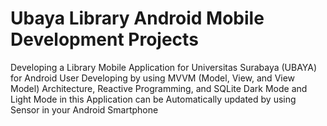 # Ubaya Library Android Mobile Development Projects
Developing a Library Mobile Application for Universitas Surabaya (UBAYA) for Android User
Developing by using MVVM (Model, View, and View Model) Architecture, Reactive Programming, and SQLite
Dark Mode and Light Mode in this Application can be Automatically updated by using Sensor in your Android Smartphone
